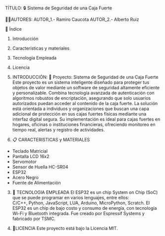 TÍTULO: 🔒 Sistema de Seguridad de una Caja Fuerte

👨‍💻AUTORES: 
AUTOR_1.- Ramiro Caucota
AUTOR_2.- Alberto Ruiz

📑 Índice
1. Introducción
2. Características y materiales
3. Tecnología Empleada
4. Licencia

1. INTRODUCCIÓN:
🎯 Proyecto: Sistema de Seguridad de una Caja Fuerte
Este proyecto es un sistema inteligente diseñado para proteger tus objetos de valor mediante un software de seguridad altamente eficiente y personalizable. Combina tecnología avanzada de autenticación con algoritmos robustos de encriptación, asegurando que solo usuarios autorizados puedan acceder al contenido de la caja fuerte. La solución está orientada a individuos y organizaciones que buscan una capa adicional de protección en sus cajas fuertes físicas mediante una interfaz digital segura. Su implementación es ideal para cajas fuertes en hogares, oficinas o instituciones financieras, ofreciendo monitoreo en tiempo real, alertas y registro de actividades.

2. 📋 CARACTERISTICAS y MATERIALES
  - Teclado Matricial 
  - Pantalla LCD 16x2
  - Servomotor
  - Sensor de Huella HC-SR04
  - ESP32
  - Acero Negro
  - Fuente de Alimentación

3. 🚀 TECNOLOGIA EMPLEADA
El ESP32 es un chip System on Chip (SoC) que se puede programar en varios lenguajes, entre ellos:     
C/C++, Python, JavaScript, LUA, Arduino, MicroPython, Scratch. 
El ESP32 es un chip de bajo costo y consumo de energía, con tecnología Wi-Fi y Bluetooth integrada. Fue creado por Espressif Systems y fabricado por TSMC.

4. 🤝LICENCIA
Este proyecto está bajo la Licencia MIT. 
